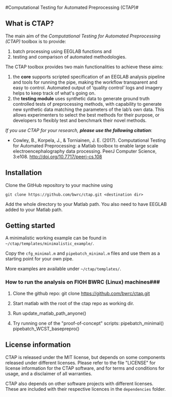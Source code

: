 #Computational Testing for Automated Preprocessing (CTAP)#

## What is CTAP? ##
The main aim of the *Computational Testing for Automated Preprocessing (CTAP)* toolbox is to provide:

1. batch processing using EEGLAB functions and
2. testing and comparison of automated methodologies.

The CTAP toolbox provides two main functionalities to achieve these aims:

1. the **core** supports scripted specification of an EEGLAB analysis pipeline and tools for running the pipe, making the workflow transparent and easy to control. Automated output of ‘quality control’ logs and imagery helps to keep track of what's going on.
2. the **testing module** uses synthetic data to generate ground truth controlled tests of preprocessing methods, with capability to generate new synthetic data matching the parameters of the lab’s own data. This allows experimenters to select the best methods for their purpose, or developers to flexibly test and benchmark their novel methods.

_If you use CTAP for your research, __please use the following citation___:
 * Cowley, B., Korpela, J., & Torniainen, J. E. (2017). Computational Testing for Automated Preprocessing: a Matlab toolbox to enable large scale electroencephalography data processing. PeerJ Computer Science, 3:e108. http://doi.org/10.7717/peerj-cs.108

## Installation ##
Clone the GitHub repository to your machine using

    git clone https://github.com/bwrc/ctap.git <destination dir>

Add the whole directory to your Matlab path. You also need to have EEGLAB added to your Matlab path.

## Getting started ##
A minimalistic working example can be found in `~/ctap/templates/minimalistic_example/`.

Copy the `cfg_minimal.m` and `pipebatch_minimal.m` files and use them as a starting point for your own pipe.

More examples are available under `~/ctap/templates/`.

### How to run the analysis on FIOH BWRC (Linux) machines###

1. Clone the github repo:
	git clone https://github.com/bwrc/ctap.git <destination dir>

2. Start matlab with the root of the ctap repo as working dir.

3. Run
	update_matlab_path_anyone()
4. Try running one of the "proof-of-concept" scripts:
	pipebatch_minimal()	
	pipebatch_WCST_baseprepro()

## License information

CTAP is released under the MIT license, but depends on some components released under different licenses. Please refer to the file "LICENSE" for license information for the CTAP software, and for terms and conditions for usage, and a disclaimer of all warranties.

CTAP also depends on other software projects with different licenses. These are included with their respective licences in the `dependencies` folder.
